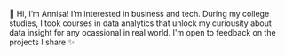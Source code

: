 👀 Hi, I’m Annisa! I’m interested in business and tech. During my college studies, I took courses in data analytics that unlock my curiousity about data insight for any ocassional in real world.
I'm open to feedback on the projects I share ✨

<!---
annisadmulyaa/annisadmulyaa is a ✨ special ✨ repository because its `README.md` (this file) appears on your GitHub profile.
You can click the Preview link to take a look at your changes.
--->
